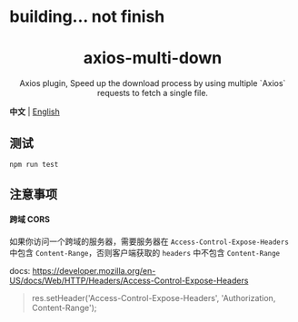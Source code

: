 # building... not finish

<h1 align="center">axios-multi-down</h1>

<p align="center">Axios plugin, Speed up the download process by using multiple `Axios` requests to fetch a single file.</p>

**中文** | [English](./README.md)

## 测试

```
npm run test
```

## 注意事项

#### 跨域 CORS

如果你访问一个跨域的服务器，需要服务器在 `Access-Control-Expose-Headers` 中包含 `Content-Range`，否则客户端获取的 `headers` 中不包含 `Content-Range`

docs: https://developer.mozilla.org/en-US/docs/Web/HTTP/Headers/Access-Control-Expose-Headers

> res.setHeader('Access-Control-Expose-Headers', 'Authorization, Content-Range');
